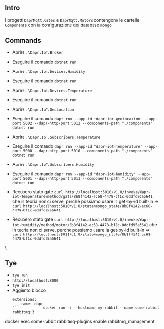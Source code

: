 ## Intro
I progetti `DaprMqtt.Gates` e `DaprMqtt.Motors` contengono le cartelle `Components` con la configurazione del database `mongo`

## Commands
- Aprire `.\Dapr.IoT.Broker`
- Eseguire il comando `dotnet run`

- Aprire `.\Dapr.Iot.Devices.Humidity`
- Eseguire il comando `dotnet run`

- Aprire `.\Dapr.Iot.Devices.Temperature`
- Eseguire il comando `dotnet run`

- Aprire `.\Dapr.IoT.GeoLocation`
- Eseguire il comando `dapr run --app-id "dapr-iot-geolocation" --app-port 5002 --dapr-http-port 5012 --components-path "./components" dotnet run`

- Aprire `.\Dapr.IoT.Subscribers.Temperature`
- Eseguire il comando `dapr run --app-id "dapr-iot-temperature" --app-port 5000 --dapr-http-port 5010 --components-path "./components" dotnet run`

- Aprire `.\Dapr.IoT.Subscribers.Humidity`
- Eseguire il comando `dapr run --app-id "dapr-iot-humidity" --app-port 5001 --dapr-http-port 5011 --components-path "./components" dotnet run`

- Recupero stato gate `curl http://localhost:5010/v1.0/invoke/dapr-iot-temperature/method/gate/8b8f4142-ac68-4478-bf1c-0ddfd95a5641`
  che in teoria non ci serve, perchè possiamo usare la get-by-id built-in => `curl http://localhost:5010/v1.0/state/mongo_state/8b8f4142-ac68-4478-bf1c-0ddfd95a5641`
- Recupero stato gate `curl http://localhost:5010/v1.0/invoke/dapr-iot-humidity/method/motor/8b8f4142-ac68-4478-bf1c-0ddfd95a5641`
  che in teoria non ci serve, perchè possiamo usare la get-by-id built-in =>  `curl http://localhost:5011/v1.0/state/mongo_state/8b8f4142-ac68-4478-bf1c-0ddfd95a5641`

\\
## Tye
- `tye run`
- `http://localhost:8000`
- `tye init`
- Aggiunto blocco 
  ```
  extensions:
    - name: dapr
  ```           docker run -d --hostname my-rabbit --name some-rabbit rabbitmq:3
docker exec some-rabbit rabbitmq-plugins enable rabbitmq_management